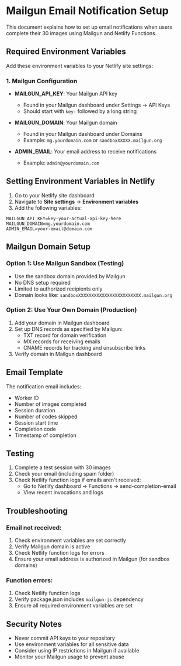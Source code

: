 # Mailgun Email Notification Setup

This document explains how to set up email notifications when users complete their 30 images using Mailgun and Netlify Functions.

## Required Environment Variables

Add these environment variables to your Netlify site settings:

### 1. Mailgun Configuration
- **MAILGUN_API_KEY**: Your Mailgun API key
  - Found in your Mailgun dashboard under Settings → API Keys
  - Should start with `key-` followed by a long string
  
- **MAILGUN_DOMAIN**: Your Mailgun domain
  - Found in your Mailgun dashboard under Domains
  - Example: `mg.yourdomain.com` or `sandboxXXXXX.mailgun.org`

- **ADMIN_EMAIL**: Your email address to receive notifications
  - Example: `admin@yourdomain.com`

## Setting Environment Variables in Netlify

1. Go to your Netlify site dashboard
2. Navigate to **Site settings** → **Environment variables**
3. Add the following variables:

```
MAILGUN_API_KEY=key-your-actual-api-key-here
MAILGUN_DOMAIN=mg.yourdomain.com
ADMIN_EMAIL=your-email@domain.com
```

## Mailgun Domain Setup

### Option 1: Use Mailgun Sandbox (Testing)
- Use the sandbox domain provided by Mailgun
- No DNS setup required
- Limited to authorized recipients only
- Domain looks like: `sandboxXXXXXXXXXXXXXXXXXXXXXXXX.mailgun.org`

### Option 2: Use Your Own Domain (Production)
1. Add your domain in Mailgun dashboard
2. Set up DNS records as specified by Mailgun:
   - TXT record for domain verification
   - MX records for receiving emails
   - CNAME records for tracking and unsubscribe links
3. Verify domain in Mailgun dashboard

## Email Template

The notification email includes:
- Worker ID
- Number of images completed
- Session duration
- Number of codes skipped
- Session start time
- Completion code
- Timestamp of completion

## Testing

1. Complete a test session with 30 images
2. Check your email (including spam folder)
3. Check Netlify function logs if emails aren't received:
   - Go to Netlify dashboard → Functions → send-completion-email
   - View recent invocations and logs

## Troubleshooting

### Email not received:
1. Check environment variables are set correctly
2. Verify Mailgun domain is active
3. Check Netlify function logs for errors
4. Ensure your email address is authorized in Mailgun (for sandbox domains)

### Function errors:
1. Check Netlify function logs
2. Verify package.json includes `mailgun-js` dependency
3. Ensure all required environment variables are set

## Security Notes

- Never commit API keys to your repository
- Use environment variables for all sensitive data
- Consider using IP restrictions in Mailgun if available
- Monitor your Mailgun usage to prevent abuse